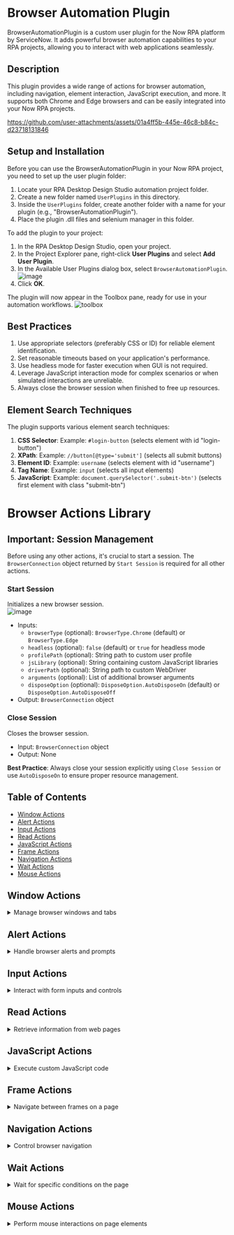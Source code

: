# Browser Automation Plugin
BrowserAutomationPlugin is a custom user plugin for the Now RPA platform by ServiceNow. It adds powerful browser automation capabilities to your RPA projects, allowing you to interact with web applications seamlessly.

## Description
This plugin provides a wide range of actions for browser automation, including navigation, element interaction, JavaScript execution, and more. It supports both Chrome and Edge browsers and can be easily integrated into your Now RPA projects.


https://github.com/user-attachments/assets/01a4ff5b-445e-46c8-b84c-d23718131846


## Setup and Installation
Before you can use the BrowserAutomationPlugin in your Now RPA project, you need to set up the user plugin folder:
1. Locate your RPA Desktop Design Studio automation project folder.
2. Create a new folder named `UserPlugins` in this directory.
3. Inside the `UserPlugins` folder, create another folder with a name for your plugin (e.g., "BrowserAutomationPlugin").
4. Place the plugin .dll files and selenium manager in this folder.

To add the plugin to your project:
1. In the RPA Desktop Design Studio, open your project.
2. In the Project Explorer pane, right-click **User Plugins** and select **Add User Plugin**.
3. In the Available User Plugins dialog box, select `BrowserAutomationPlugin`.
 </br>![image](https://github.com/user-attachments/assets/7eede72a-b51a-4ef5-875f-b9f004ca0a6f)
5. Click **OK**.

The plugin will now appear in the Toolbox pane, ready for use in your automation workflows.
![toolbox](https://github.com/user-attachments/assets/1b99c9be-bc4a-4bb2-91fa-1667a6c29e31)

## Best Practices
1. Use appropriate selectors (preferably CSS or ID) for reliable element identification.
2. Set reasonable timeouts based on your application's performance.
3. Use headless mode for faster execution when GUI is not required.
4. Leverage JavaScript interaction mode for complex scenarios or when simulated interactions are unreliable.
5. Always close the browser session when finished to free up resources.

## Element Search Techniques
The plugin supports various element search techniques:
1. **CSS Selector**: 
   Example: `#login-button` (selects element with id "login-button")   
2. **XPath**: 
   Example: `//button[@type='submit']` (selects all submit buttons)   
3. **Element ID**: 
   Example: `username` (selects element with id "username")   
4. **Tag Name**: 
   Example: `input` (selects all input elements)   
5. **JavaScript**: 
   Example: `document.querySelector('.submit-btn')` (selects first element with class "submit-btn")
   
# Browser Actions Library

## Important: Session Management

Before using any other actions, it's crucial to start a session. The `BrowserConnection` object returned by `Start Session` is required for all other actions.
### Start Session
Initializes a new browser session.
</br>![image](https://github.com/user-attachments/assets/465c0981-b88d-4f92-9ca8-f1ba69f7beac)

- Inputs:
  - `browserType` (optional): `BrowserType.Chrome` (default) or `BrowserType.Edge`
  - `headless` (optional): `false` (default) or `true` for headless mode
  - `profilePath` (optional): String path to custom user profile
  - `jsLibrary` (optional): String containing custom JavaScript libraries
  - `driverPath` (optional): String path to custom WebDriver
  - `arguments` (optional): List of additional browser arguments
  - `disposeOption` (optional): `DisposeOption.AutoDisposeOn` (default) or `DisposeOption.AutoDisposeOff`
- Output: `BrowserConnection` object

### Close Session
Closes the browser session.
- Input: `BrowserConnection` object
- Output: None

**Best Practice**: Always close your session explicitly using `Close Session` or use `AutoDisposeOn` to ensure proper resource management.

## Table of Contents
- [Window Actions](#window-actions)
- [Alert Actions](#alert-actions)
- [Input Actions](#input-actions)
- [Read Actions](#read-actions)
- [JavaScript Actions](#javascript-actions)
- [Frame Actions](#frame-actions)
- [Navigation Actions](#navigation-actions)
- [Wait Actions](#wait-actions)
- [Mouse Actions](#mouse-actions)

## Window Actions

<details>
<summary>Manage browser windows and tabs</summary>

### GoToUrl
- Input:
  - `connection`: BrowserConnection object
  - `url`: String URL to navigate to
  - `windowState` (optional): WindowState enum (default: WindowMaximized)
  - `width` (optional): Integer window width
  - `height` (optional): Integer window height
- Output: None

### OpenNewTab
- Input: `connection`: BrowserConnection object
- Output: None

### OpenNewWindow
- Input: `connection`: BrowserConnection object
- Output: None

### Close
- Input: `connection`: BrowserConnection object
- Output: None

### GetCurrentHandle
- Input: `connection`: BrowserConnection object
- Output: String window handle

### GetCurrentTitle
- Input: `connection`: BrowserConnection object
- Output: String window title

### GetAllHandles
- Input: `connection`: BrowserConnection object
- Output: List of String window handles

### Select
- Input:
  - `connection`: BrowserConnection object
  - `handleOrTitle`: String window handle or title
  - `selectionMethod` (optional): WindowSelectionMethod enum (default: SelectWindowByTitleRegex)
- Output: None

### SetSize
- Input:
  - `connection`: BrowserConnection object
  - `selectMethod` (optional): WindowState enum (default: WindowMaximized)
  - `width` (optional): Integer window width
  - `height` (optional): Integer window height
- Output: None

### SaveScreenshot
- Input:
  - `connection`: BrowserConnection object
  - `filePath`: String path to save the screenshot
- Output: None

</details>

## Alert Actions

<details>
<summary>Handle browser alerts and prompts</summary>

### Accept
- Input: `connection`: BrowserConnection object
- Output: None

### Dismiss
- Input: `connection`: BrowserConnection object
- Output: None

### GetText
- Input: `connection`: BrowserConnection object
- Output: String alert text

### SetText
- Input:
  - `connection`: BrowserConnection object
  - `text`: String text to set in the alert
- Output: None

</details>

## Input Actions

<details>
<summary>Interact with form inputs and controls</summary>

### Clear
- Input:
  - `connection`: BrowserConnection object
  - `selector`: String element selector
  - `selectorType` (optional): SelectorType enum (default: CssSelector)
  - `timeout` (optional): Integer timeout in seconds (default: 30)
  - `attribute` (optional): String attribute to wait for (default: "class")
  - `interactionMode` (optional): Mode enum (default: SimulateInteraction)
- Output: None

### Check
- Input: (Same as Clear)
- Output: None

### Uncheck
- Input: (Same as Clear)
- Output: None

### Focus
- Input: (Same as Clear)
- Output: None

### SelectDropdown
- Input:
  - `connection`: BrowserConnection object
  - `value`: String value to select
  - (Other inputs same as Clear)
- Output: None

### Submit
- Input: (Same as Clear)
- Output: None

### SendKeys
- Input:
  - `connection`: BrowserConnection object
  - `keys`: String text to type
  - `selector`: String element selector
  - `selectorType` (optional): SelectorType enum (default: CssSelector)
  - `timeout` (optional): Integer timeout in seconds (default: 30)
  - `attribute` (optional): String attribute to wait for (default: "class")
  - `performClick` (optional): Boolean to click before typing (default: true)
- Output: None

### SetValues
- Input:
  - `connection`: BrowserConnection object
  - `selectorList`: List of String selectors
  - `values`: List of String values
  - `selectorType` (optional): SelectorType enum (default: CssSelector)
- Output: None

### SetValue
- Input:
  - `connection`: BrowserConnection object
  - `value`: String value to set
  - (Other inputs same as Clear)
- Output: None

</details>

## Read Actions

<details>
<summary>Retrieve information from web pages</summary>

### GetAllValues
- Input:
  - `connection`: BrowserConnection object
  - `selectorList`: List of String selectors
  - `selectorType` (optional): SelectorType enum (default: CssSelector)
- Output: Dictionary<string, string> of element values

### GetCurrentUrl
- Input: `connection`: BrowserConnection object
- Output: String URL

### GetDetails
- Input:
  - `connection`: BrowserConnection object
  - `selector`: String element selector
  - `selectorType` (optional): SelectorType enum (default: CssSelector)
  - `timeout` (optional): Integer timeout in seconds (default: 30)
  - `attribute` (optional): String attribute to wait for (default: "class")
- Output: Dictionary<string, string> of element details

### GetPageSource
- Input: `connection`: BrowserConnection object
- Output: String page source

### GetTable
- Input: (Same as GetDetails)
- Output: DataTable containing table data

### GetText
- Input:
  - `connection`: BrowserConnection object
  - `selector`: String element selector
  - `selectorType`: SelectorType enum
  - `timeout` (optional): Integer timeout in seconds (default: 30)
  - `attribute` (optional): String attribute to wait for (default: "class")
  - `interactionMode` (optional): Mode enum (default: SimulateInteraction)
- Output: String text content

### GetValue
- Input: (Same as GetDetails)
- Output: String element value

### IsPageLoaded
- Input: `connection`: BrowserConnection object
- Output: Boolean indicating if page is loaded

### IsElementDisplayed
- Input: (Same as GetDetails)
- Output: Boolean indicating if element is displayed

### IsElementEnabled
- Input: (Same as GetDetails)
- Output: Boolean indicating if element is enabled

### SaveElementScreenshot
- Input:
  - `connection`: BrowserConnection object
  - `filePath`: String path to save the screenshot
  - (Other inputs same as GetDetails)
- Output: None

</details>

## JavaScript Actions

<details>
<summary>Execute custom JavaScript code</summary>

### Execute
- Input:
  - `connection`: BrowserConnection object
  - `jsCode`: String JavaScript code to execute
- Output: String result of JavaScript execution

</details>

## Frame Actions

<details>
<summary>Navigate between frames on a page</summary>

### Select
- Input: (Same as GetDetails)
- Output: None

### Reset
- Input: `connection`: BrowserConnection object
- Output: None

</details>

## Navigation Actions

<details>
<summary>Control browser navigation</summary>

### Navigate
- Input:
  - `connection`: BrowserConnection object
  - `navigateOption` (optional): NavigationOption enum (default: Refresh)
- Output: None

</details>

## Wait Actions

<details>
<summary>Wait for specific conditions on the page</summary>

### ElementDisplayed
- Input:
  - `connection`: BrowserConnection object
  - `selector`: String element selector
  - `selectorType` (optional): SelectorType enum (default: CssSelector)
  - `timeout` (optional): Integer timeout in seconds (default: 30)
- Output: Boolean indicating if element was displayed within the timeout

### ElementHidden
- Input: (Same as ElementDisplayed)
- Output: Boolean indicating if element was hidden within the timeout

### ElementLoaded
- Input:
  - `connection`: BrowserConnection object
  - `selector`: String element selector
  - `selectorType` (optional): SelectorType enum (default: CssSelector)
  - `timeout` (optional): Integer timeout in seconds (default: 30)
  - `attribute` (optional): String attribute to wait for (default: "class")
- Output: Boolean indicating if element was loaded within the timeout

### PageLoaded
- Input:
  - `connection`: BrowserConnection object
  - `timeout`: Integer timeout in seconds
- Output: Boolean indicating if page was loaded within the timeout

</details>

## Mouse Actions

<details>
<summary>Perform mouse interactions on page elements</summary>

### Click
- Input:
  - `connection`: BrowserConnection object
  - `selector`: String element selector
  - `selectorType` (optional): SelectorType enum (default: CssSelector)
  - `timeout` (optional): Integer timeout in seconds (default: 30)
  - `attribute` (optional): String attribute to wait for (default: "class")
  - `interactionMode` (optional): Mode enum (default: SimulateInteraction)
- Output: None

### ClickAndHold
- Input: (Same as Click, except no interactionMode)
- Output: None

### DoubleClick
- Input: (Same as Click)
- Output: None

### RightClick
- Input: (Same as Click)
- Output: None

### Release
- Input: `connection`: BrowserConnection object
- Output: None

### MoveTo
- Input: (Same as Click, except no interactionMode)
- Output: None

### DragAndDrop
- Input:
  - `connection`: BrowserConnection object
  - `fromSelector`: String selector for the element to drag
  - `toSelector`: String selector for the drop target
  - (Other inputs same as Click, except no interactionMode)
- Output: None

### ScrollTo
- Input: (Same as Click)
- Output: None

</details>
